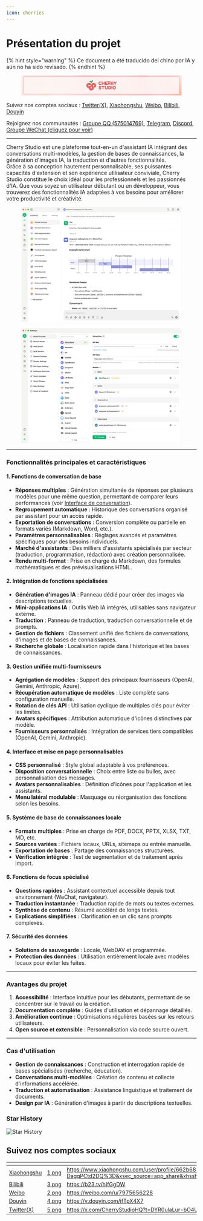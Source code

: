 ```yaml
---
icon: cherries
---
```

# Présentation du projet


{% hint style="warning" %}
Ce document a été traducido del chino por IA y aún no ha sido revisado.
{% endhint %}




<figure><img src=".gitbook/assets/docs-readme-banner1.png" alt=""><figcaption></figcaption></figure>

Suivez nos comptes sociaux : [Twitter(X)](https://x.com/CherryStudioHQ), [Xiaohongshu](https://www.xiaohongshu.com/user/profile/662b6853000000000b031d9a), [Weibo](https://weibo.com/u/7975656228), [Bilibili](https://space.bilibili.com/3546657515898892), [Douyin](https://www.douyin.com/user/MS4wLjABAAAAmw9A54m5J0hHVMQY5eGrVJ-EHDoOS0hgJ6M1F9MN2Tn2V163A0xrC4_KVzfmQSxC)

Rejoignez nos communautés : [Groupe QQ (575014769)](https://qm.qq.com/q/lo0D4qVZKi), [Telegram](https://t.me/CherryStudioAI), [Discord](https://discord.gg/wez8HtpxqQ), [Groupe WeChat (cliquez pour voir)](https://www.cherry-ai.com/#Community)

***

Cherry Studio est une plateforme tout-en-un d'assistant IA intégrant des conversations multi-modèles, la gestion de bases de connaissances, la génération d'images IA, la traduction et d'autres fonctionnalités.  
Grâce à sa conception hautement personnalisable, ses puissantes capacités d'extension et son expérience utilisateur conviviale, Cherry Studio constitue le choix idéal pour les professionnels et les passionnés d'IA. Que vous soyez un utilisateur débutant ou un développeur, vous trouverez des fonctionnalités IA adaptées à vos besoins pour améliorer votre productivité et créativité.

<figure><img src=".gitbook/assets/image.png" alt=""><figcaption></figcaption></figure>

<figure><img src=".gitbook/assets/image (1).png" alt=""><figcaption></figcaption></figure>

***

### **Fonctionnalités principales et caractéristiques**

#### **1. Fonctions de conversation de base**

* **Réponses multiples** : Génération simultanée de réponses par plusieurs modèles pour une même question, permettant de comparer leurs performances (voir [Interface de conversation](cherrystudio/preview/chat.md)).
* **Regroupement automatique** : Historique des conversations organisé par assistant pour un accès rapide.
* **Exportation de conversations** : Conversion complète ou partielle en formats variés (Markdown, Word, etc.).
* **Paramètres personnalisables** : Réglages avancés et paramètres spécifiques pour des besoins individuels.
* **Marché d'assistants** : Des milliers d'assistants spécialisés par secteur (traduction, programmation, rédaction) avec création personnalisée.
* **Rendu multi-format** : Prise en charge du Markdown, des formules mathématiques et des prévisualisations HTML.

#### **2. Intégration de fonctions spécialisées**

* **Génération d'images IA** : Panneau dédié pour créer des images via descriptions textuelles.
* **Mini-applications IA** : Outils Web IA intégrés, utilisables sans navigateur externe.
* **Traduction** : Panneau de traduction, traduction conversationnelle et de prompts.
* **Gestion de fichiers** : Classement unifié des fichiers de conversations, d'images et de bases de connaissances.
* **Recherche globale** : Localisation rapide dans l'historique et les bases de connaissances.

#### **3. Gestion unifiée multi-fournisseurs**

* **Agrégation de modèles** : Support des principaux fournisseurs (OpenAI, Gemini, Anthropic, Azure).
* **Récupération automatique de modèles** : Liste complète sans configuration manuelle.
* **Rotation de clés API** : Utilisation cyclique de multiples clés pour éviter les limites.
* **Avatars spécifiques** : Attribution automatique d'icônes distinctives par modèle.
* **Fournisseurs personnalisés** : Intégration de services tiers compatibles (OpenAI, Gemini, Anthropic).

#### **4. Interface et mise en page personnalisables**

* **CSS personnalisé** : Style global adaptable à vos préférences.
* **Disposition conversationnelle** : Choix entre liste ou bulles, avec personnalisation des messages.
* **Avatars personnalisables** : Définition d'icônes pour l'application et les assistants.
* **Menu latéral modulable** : Masquage ou réorganisation des fonctions selon les besoins.

#### **5. Système de base de connaissances locale**

* **Formats multiples** : Prise en charge de PDF, DOCX, PPTX, XLSX, TXT, MD, etc.
* **Sources variées** : Fichiers locaux, URLs, sitemaps ou entrée manuelle.
* **Exportation de bases** : Partage des connaissances structurées.
* **Vérification intégrée** : Test de segmentation et de traitement après import.

#### **6. Fonctions de focus spécialisé**

* **Questions rapides** : Assistant contextuel accessible depuis tout environnement (WeChat, navigateur).
* **Traduction instantanée** : Traduction rapide de mots ou textes externes.
* **Synthèse de contenu** : Résumé accéléré de longs textes.
* **Explications simplifiées** : Clarification en un clic sans prompts complexes.

#### **7. Sécurité des données**

* **Solutions de sauvegarde** : Locale, WebDAV et programmée.
* **Protection des données** : Utilisation entièrement locale avec modèles locaux pour éviter les fuites.

***

### **Avantages du projet**

1. **Accessibilité** : Interface intuitive pour les débutants, permettant de se concentrer sur le travail ou la création.
2. **Documentation complète** : Guides d'utilisation et dépannage détaillés.
3. **Amélioration continue** : Optimisations régulières basées sur les retours utilisateurs.
4. **Open source et extensible** : Personnalisation via code source ouvert.

***

### **Cas d'utilisation**

* **Gestion de connaissances** : Construction et interrogation rapide de bases spécialisées (recherche, éducation).
* **Conversations multi-modèles** : Création de contenu et collecte d'informations accélérée.
* **Traduction et automatisation** : Assistance linguistique et traitement de documents.
* **Design par IA** : Génération d'images à partir de descriptions textuelles.

### Star History

![Star History](https://urlscan.io/liveshot/?width=1300\&height=620\&url=https://cherrystarhistory.ocool.online/)

## Suivez nos comptes sociaux

<table data-view="cards"><thead><tr><th></th><th data-hidden data-card-cover data-type="files"></th><th data-hidden data-card-target data-type="content-ref"></th></tr></thead><tbody><tr><td><a href="https://www.xiaohongshu.com/user/profile/662b6853000000000b031d9a?xsec_token=YB_1nKvlH4r5hPYVVbbsNHF8Y6n6AKlm5-DaggPCtd2DQ%3D&#x26;xsec_source=app_share&#x26;xhsshare=CopyLink&#x26;appuid=662b6853000000000b031d9a&#x26;apptime=1738627324&#x26;share_id=ace5db41b5954fab8d98a2a7865a62bc&#x26;share_channel=copy_link">Xiaohongshu</a></td><td><a href=".gitbook/assets/1.png">1.png</a></td><td><a href="https://www.xiaohongshu.com/user/profile/662b6853000000000b031d9a?xsec_token=YB_1nKvlH4r5hPYVVbbsNHF8Y6n6AKlm5-DaggPCtd2DQ%3D&#x26;xsec_source=app_share&#x26;xhsshare=CopyLink&#x26;appuid=662b6853000000000b031d9a&#x26;apptime=1738627324&#x26;share_id=ace5db41b5954fab8d98a2a7865a62bc&#x26;share_channel=copy_link">https://www.xiaohongshu.com/user/profile/662b6853000000000b031d9a?xsec_token=YB_1nKvlH4r5hPYVVbbsNHF8Y6n6AKlm5-DaggPCtd2DQ%3D&#x26;xsec_source=app_share&#x26;xhsshare=CopyLink&#x26;appuid=662b6853000000000b031d9a&#x26;apptime=1738627324&#x26;share_id=ace5db41b5954fab8d98a2a7865a62bc&#x26;share_channel=copy_link</a></td></tr><tr><td><a href="https://b23.tv/hIfGgDW">Bilibili</a></td><td><a href=".gitbook/assets/3.png">3.png</a></td><td><a href="https://b23.tv/hIfGgDW">https://b23.tv/hIfGgDW</a></td></tr><tr><td><a href="https://weibo.com/u/7975656228">Weibo</a></td><td><a href=".gitbook/assets/2.png">2.png</a></td><td><a href="https://weibo.com/u/7975656228">https://weibo.com/u/7975656228</a></td></tr><tr><td><a href="https://v.douyin.com/ifTpX4X7">Douyin</a></td><td><a href=".gitbook/assets/4.png">4.png</a></td><td><a href="https://v.douyin.com/ifTpX4X7">https://v.douyin.com/ifTpX4X7</a></td></tr><tr><td><a href="https://x.com/CherryStudioHQ?t=DYR0ulaLur-bO4Us3bG79A&#x26;s=05">Twitter(X)</a></td><td><a href=".gitbook/assets/5.png">5.png</a></td><td><a href="https://x.com/CherryStudioHQ?t=DYR0ulaLur-bO4Us3bG79A&#x26;s=05">https://x.com/CherryStudioHQ?t=DYR0ulaLur-bO4Us3bG79A&#x26;s=05</a></td></tr></tbody></table>